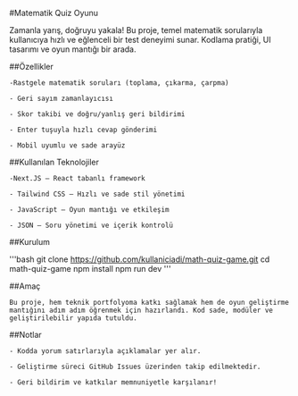#Matematik Quiz Oyunu

Zamanla yarış, doğruyu yakala! Bu proje, temel matematik sorularıyla kullanıcıya hızlı ve eğlenceli bir test deneyimi sunar. Kodlama pratiği, UI tasarımı ve oyun mantığı bir arada.

##Özellikler

    -Rastgele matematik soruları (toplama, çıkarma, çarpma)

    - Geri sayım zamanlayıcısı

    - Skor takibi ve doğru/yanlış geri bildirimi

    - Enter tuşuyla hızlı cevap gönderimi

    - Mobil uyumlu ve sade arayüz

##Kullanılan Teknolojiler

    -Next.JS – React tabanlı framework

    - Tailwind CSS – Hızlı ve sade stil yönetimi

    - JavaScript – Oyun mantığı ve etkileşim

    - JSON – Soru yönetimi ve içerik kontrolü

##Kurulum

'''bash
    git clone https://github.com/kullaniciadi/math-quiz-game.git
    cd math-quiz-game
    npm install
    npm run dev
'''

##Amaç

    Bu proje, hem teknik portfolyoma katkı sağlamak hem de oyun geliştirme mantığını adım adım öğrenmek için hazırlandı. Kod sade, modüler ve geliştirilebilir yapıda tutuldu.

##Notlar

    - Kodda yorum satırlarıyla açıklamalar yer alır.

    - Geliştirme süreci GitHub Issues üzerinden takip edilmektedir.

    - Geri bildirim ve katkılar memnuniyetle karşılanır!